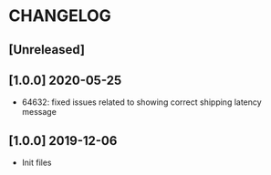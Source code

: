 # CHANGELOG

## [Unreleased]

## [1.0.0] 2020-05-25
* 64632: fixed issues related to showing correct shipping latency message

## [1.0.0] 2019-12-06
* Init files
